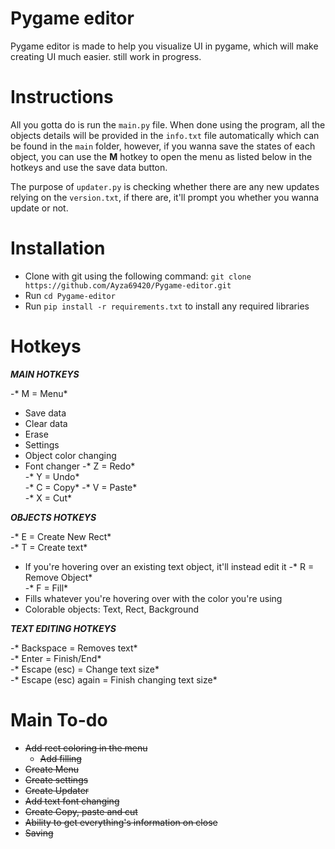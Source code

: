 # Pygame editor

Pygame editor is made to help you visualize UI in pygame, which will make creating UI much easier. still work in progress.

# Instructions

All you gotta do is run the `main.py` file. When done using the program, all the objects details will be provided in the ``info.txt`` file automatically which can be found in the ``main`` folder, however, if you wanna save the states of each object, you can use the **M** hotkey to open the menu as listed below in the hotkeys and use the save data button.

The purpose of ``updater.py`` is checking whether there are any new updates relying on the ``version.txt``, if there are, it'll prompt you whether you wanna update or not.

# Installation

- Clone with git using the following command: ```git clone https://github.com/Ayza69420/Pygame-editor.git```
- Run ``cd Pygame-editor``
- Run ``pip install -r requirements.txt`` to install any required libraries

# Hotkeys

***MAIN HOTKEYS***

-* M = Menu*  
  - Save data
  - Clear data
  - Erase
  - Settings
  - Object color changing
  - Font changer
-* Z = Redo*  
-* Y = Undo*  
-* C = Copy*
-* V = Paste*  
-* X = Cut*  

***OBJECTS HOTKEYS***  

-* E = Create New Rect*  
-* T = Create text*  
  - If you're hovering over an existing text object, it'll instead edit it
-* R = Remove Object*  
-* F = Fill*
  - Fills whatever you're hovering over with the color you're using
  - Colorable objects: Text, Rect, Background

***TEXT EDITING HOTKEYS***

-* Backspace = Removes text*  
-* Enter = Finish/End*  
-* Escape (esc) = Change text size*  
-* Escape (esc) again = Finish changing text size*  


# Main To-do

- ~~Add rect coloring in the menu~~
  - ~~Add filling~~
- ~~Create Menu~~
- ~~Create settings~~  
- ~~Create Updater~~
- ~~Add text font changing~~
- ~~Create Copy, paste and cut~~
- ~~Ability to get everything's information on close~~
- ~~Saving~~
